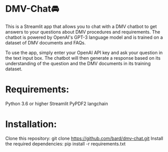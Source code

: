 # DMV-Chat🚘

This is a Streamlit app that allows you to chat with a DMV chatbot to get answers to your questions about DMV procedures and requirements. The chatbot is powered by OpenAI's GPT-3 language model and is trained on a dataset of DMV documents and FAQs.

To use the app, simply enter your OpenAI API key and ask your question in the text input box. The chatbot will then generate a response based on its understanding of the question and the DMV documents in its training dataset.

# Requirements:

Python 3.6 or higher
Streamlit
PyPDF2
langchain

# Installation:
Clone this repository:
  git clone https://github.com/bard/dmv-chat.git
Install the required dependencies:
  pip install -r requirements.txt
